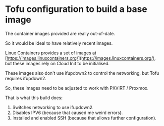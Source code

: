 
# Tofu configuration to build a base image

The container images provided are really out-of-date.

So it would be ideal to have relatively recent images.

Linux Containers provides a set of images at
[https://images.linuxcontainers.org/](https://images.linuxcontainers.org/),
but these images rely on Cloud Init to be initialised.

These images also don't use ifupdown2 to control the networking,
but Tofu requires ifupdown2.

So, these images need to be adjusted to work with PXVIRT / Proxmox.

That is what this build does:

1. Switches networking to use ifupdown2.
2. Disables IPV6 (because that caused me weird errors).
3. Installed and enabled SSH (because that allows further configuration).
